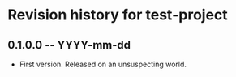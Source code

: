 # Revision history for test-project

## 0.1.0.0 -- YYYY-mm-dd

* First version. Released on an unsuspecting world.
